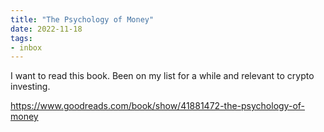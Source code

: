 ```yaml
---
title: "The Psychology of Money"
date: 2022-11-18
tags:
- inbox
---
```


I want to read this book. Been on my list for a while and relevant to crypto investing. 

https://www.goodreads.com/book/show/41881472-the-psychology-of-money



